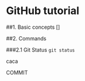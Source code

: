 # GitHub tutorial
##1. Basic concepts []

##2. Commands

###2.1 Git Status
`git status`

caca

COMMIT